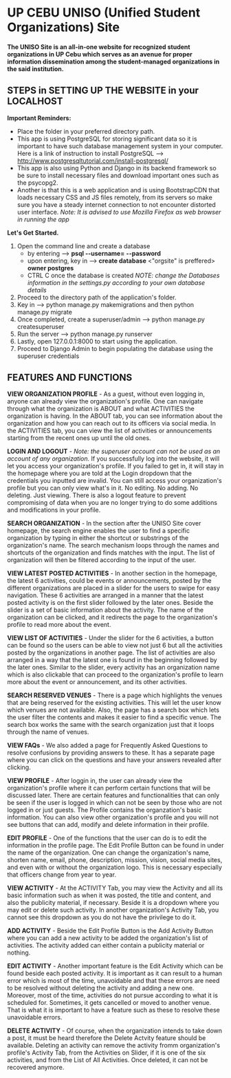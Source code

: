 # UP CEBU UNISO (Unified Student Organizations) Site

#### The UNISO Site is an all-in-one website for recognized student organizations in UP Cebu which serves as an avenue for proper information dissemination among the student-managed organizations in the said institution.

## STEPS in SETTING UP THE WEBSITE in your LOCALHOST

**Important Reminders:**
* Place the folder in your preferred directory path.
* This app is using PostgreSQL for storing significant data so it is important to have such database management system in your computer. Here is a link of instruction to install PostgreSQL --> http://www.postgresqltutorial.com/install-postgresql/
* This app is also using Python and Django in its backend framework so be sure to install necessary files and download important ones such as the psycopg2.
* Another is that this is a web application and is using BootstrapCDN that loads necessary CSS and JS files remotely, from its servers so make sure you have a steady internet connection to not encounter distorted user interface. *Note: It is advised to use Mozilla Firefox as web browser in running the app*

**Let's Get Started.**

1. Open the command line and create a database
   * by entering --> **psql --username=** <username of your postgresql database> **--password** <ENTER then enter password>
   * upon entering, key in --> **create database** <"orgsite" is preffered> **owner postgres** <ENTER>
   * CTRL C once the database is created
   *NOTE: change the Databases information in the settings.py according to your own database details*
1. Proceed to the directory path of the application's folder.
1. Key in --> python manage.py makemigrations and then python manage.py migrate
1. Once completed, create a superuser/admin --> python manage.py createsuperuser
1. Run the server --> python manage.py runserver
1. Lastly, open 127.0.0.1:8000 to start using the application.
1. Proceed to Django Admin to begin populating the database using the superuser credentials

## **FEATURES AND FUNCTIONS**

**VIEW ORGANIZATION PROFILE** - As a guest, without even logging in, anyone can already view the organization's profile. One can navigate through what the organization is ABOUT and what ACTIVITIES the organization is having. In the ABOUT tab, you can see information about the organization and how you can reach out to its officers via social media. In the ACTIVITIES tab, you can view the list of activities or announcements starting from the recent ones up until the old ones.

**LOGIN AND LOGOUT** - *Note: the superuser account can not be used as an account of any organization.* If you successfully log into the website, it will let you access your organization's profile. If you failed to get in, it will stay in the homepage where you are told at the Login dropdown that the credentials you inputted are invalid. You can still access your organization's profile but you can only view what's in it. No editing. No adding. No deleting. Just viewing. There is also a logout feature to prevent compromising of data when you are no longer trying to do some additions and modifications in your profile.

**SEARCH ORGANIZATION** - In the section after the UNISO Site cover homepage, the search engine enables the user to find a specific organization by typing in either the shortcut or substrings of the organization's name. The search mechanism loops through the names and shortcuts of the organization and finds matches with the input. The list of organization will then be filtered according to the input of the user. 

**VIEW LATEST POSTED ACTIVITIES** - In another section in the homepage, the latest 6 activities, could be events or announcements, posted by the different organizations are placed in a slider for the users to swipe for easy navigation. These 6 activities are arranged in a manner that the latest posted activity is on the first slider followed by the later ones. Beside the slider is a set of basic information about the activity. The name of the organization can be clicked, and it redirects the page to the organization's profile to read more about the event. 

**VIEW LIST OF ACTIVITIES** - Under the slider for the 6 activities, a button can be found so the users can be able to view not just 6 but all the activities posted by the organizations in another page. The list of activities are also arranged in a way that the latest one is found in the beginning followed by the later ones. Similar to the slider, every activity has an organization name which is also clickable that can proceed to the organization's profile to learn more about the event or announcement, and its other activities.

**SEARCH RESERVED VENUES** - There is a page which highlights the venues that are being reserved for the existing activities. This will let the user know which venues are not available. Also, the page has a search box which lets the user filter the contents and makes it easier to find a specific venue. The search box works the same with the search organization just that it loops through the name of venues. 
 
**VIEW FAQs** - We also added a page for Frequently Asked Questions to resolve confusions by providing answers to these. It has a separate page where you can click on the questions and have your answers revealed after clicking.

**VIEW PROFILE** - After loggin in, the user can already view the organization's profile where it can perform certain functions that will be discussed later. There are certain features and functionalities that can only be seen if the user is logged in which can not be seen by those who are not logged in or just guests. The Profile contains the organzation's basic information. You can also view other organization's profile and you will not see buttons that can add, modify and delete information in their profile.

**EDIT PROFILE** - One of the functions that the user can do is to edit the information in the profile page. The Edit Profile Button can be found in under the name of the organization. One can change the organization's name, shorten name, email, phone, description, mission, vision, social media sites, and even with or without the organization logo. This is necessary especially that officers change from year to year.

**VIEW ACTIVITY** - At the ACTIVITY Tab, you may view the Activity  and all its basic information such as when it was posted, the title and content, and also the publicity material, if necessary. Beside it is a dropdown where you may edit or delete such activity. In another organization's Activity Tab, you cannot see this dropdown as you do not have the privilege to do it. 

**ADD ACTIVITY** - Beside the Edit Profile Button is the Add Activity Button where you can add a new activity to be added the organization's list of activities. The activity added can either contain a publicity material or nothing.

**EDIT ACTIVITY** - Another important feature is the Edit Activity which can be found beside each posted activity. It is important as  it can result to a human error which is most of the time, unavoidable and that these errors are need to be resolved without deleting the activity and adding a new one. Moreover, most of the time, activities do not pursue according to what it is scheduled for. Sometimes, it gets cancelled or moved to another venue. That is what it is important to have a feature such as these to resolve these unavoidable errors.

**DELETE ACTIVITY** - Of course, when the organization intends to take down a post, it must be heard therefore the Delete Actvity feature should be available. Deleting an activity can remove the activity fromm organization's profile's Activity Tab, from the Activities on Slider, if it is one of the six activities, and from the List of All Activities. Once deleted, it can not be recovered anymore.